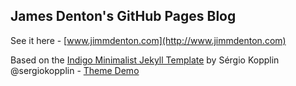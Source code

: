## James Denton's GitHub Pages Blog 

See it here - [www.jimmdenton.com](http://www.jimmdenton.com)

Based on the [Indigo Minimalist Jekyll Template](https://github.com/sergiokopplin/indigo) by Sérgio Kopplin @sergiokopplin - [Theme Demo](http://sergiokopplin.github.io/indigo/)
